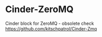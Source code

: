 # Cinder-ZeroMQ
Cinder block for ZeroMQ - obsolete
check https://github.com/kitschpatrol/Cinder-Zmq
